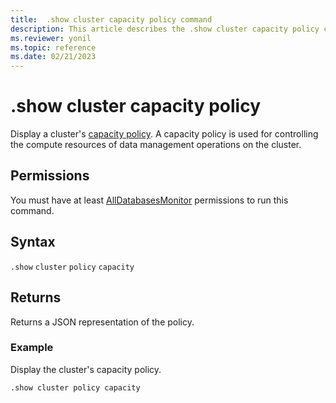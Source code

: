 ```yaml
---
title:  .show cluster capacity policy command
description: This article describes the .show cluster capacity policy command in Azure Data Explorer.
ms.reviewer: yonil
ms.topic: reference
ms.date: 02/21/2023
---
```

# .show cluster capacity policy

Display a cluster's [capacity policy](capacitypolicy.md). A capacity policy is used for controlling the compute resources of data management operations on the cluster.

## Permissions

You must have at least [AllDatabasesMonitor](access-control/role-based-access-control.md) permissions to run this command.

## Syntax

`.show` `cluster` `policy` `capacity` 

## Returns

Returns a JSON representation of the policy.

### Example

Display the cluster's capacity policy.

```kusto
.show cluster policy capacity
```
